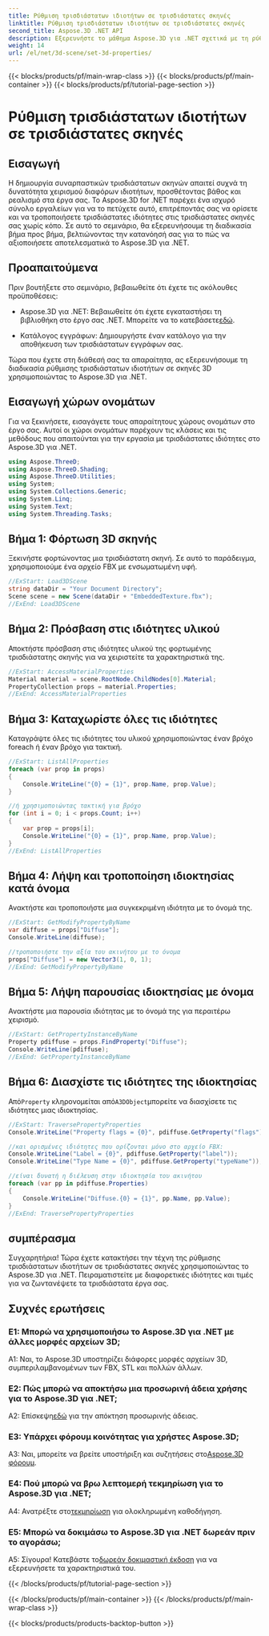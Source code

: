 ```yaml
---
title: Ρύθμιση τρισδιάστατων ιδιοτήτων σε τρισδιάστατες σκηνές
linktitle: Ρύθμιση τρισδιάστατων ιδιοτήτων σε τρισδιάστατες σκηνές
second_title: Aspose.3D .NET API
description: Εξερευνήστε το μάθημα Aspose.3D για .NET σχετικά με τη ρύθμιση ιδιοτήτων 3D. Μάθετε βήμα προς βήμα με παραδείγματα κώδικα. Αναβαθμίστε τις δεξιότητές σας στον χειρισμό 3D σκηνής.
weight: 14
url: /el/net/3d-scene/set-3d-properties/
---
```


{{< blocks/products/pf/main-wrap-class >}}
{{< blocks/products/pf/main-container >}}
{{< blocks/products/pf/tutorial-page-section >}}

# Ρύθμιση τρισδιάστατων ιδιοτήτων σε τρισδιάστατες σκηνές

## Εισαγωγή

Η δημιουργία συναρπαστικών τρισδιάστατων σκηνών απαιτεί συχνά τη δυνατότητα χειρισμού διαφόρων ιδιοτήτων, προσθέτοντας βάθος και ρεαλισμό στα έργα σας. Το Aspose.3D for .NET παρέχει ένα ισχυρό σύνολο εργαλείων για να το πετύχετε αυτό, επιτρέποντάς σας να ορίσετε και να τροποποιήσετε τρισδιάστατες ιδιότητες στις τρισδιάστατες σκηνές σας χωρίς κόπο. Σε αυτό το σεμινάριο, θα εξερευνήσουμε τη διαδικασία βήμα προς βήμα, βελτιώνοντας την κατανόησή σας για το πώς να αξιοποιήσετε αποτελεσματικά το Aspose.3D για .NET.

## Προαπαιτούμενα

Πριν βουτήξετε στο σεμινάριο, βεβαιωθείτε ότι έχετε τις ακόλουθες προϋποθέσεις:

-  Aspose.3D για .NET: Βεβαιωθείτε ότι έχετε εγκαταστήσει τη βιβλιοθήκη στο έργο σας .NET. Μπορείτε να το κατεβάσετε[εδώ](https://releases.aspose.com/3d/net/).

- Κατάλογος εγγράφων: Δημιουργήστε έναν κατάλογο για την αποθήκευση των τρισδιάστατων εγγράφων σας.

Τώρα που έχετε στη διάθεσή σας τα απαραίτητα, ας εξερευνήσουμε τη διαδικασία ρύθμισης τρισδιάστατων ιδιοτήτων σε σκηνές 3D χρησιμοποιώντας το Aspose.3D για .NET.

## Εισαγωγή χώρων ονομάτων

Για να ξεκινήσετε, εισαγάγετε τους απαραίτητους χώρους ονομάτων στο έργο σας. Αυτοί οι χώροι ονομάτων παρέχουν τις κλάσεις και τις μεθόδους που απαιτούνται για την εργασία με τρισδιάστατες ιδιότητες στο Aspose.3D για .NET.

```csharp
using Aspose.ThreeD;
using Aspose.ThreeD.Shading;
using Aspose.ThreeD.Utilities;
using System;
using System.Collections.Generic;
using System.Linq;
using System.Text;
using System.Threading.Tasks;
```

## Βήμα 1: Φόρτωση 3D σκηνής

Ξεκινήστε φορτώνοντας μια τρισδιάστατη σκηνή. Σε αυτό το παράδειγμα, χρησιμοποιούμε ένα αρχείο FBX με ενσωματωμένη υφή.

```csharp
//ExStart: Load3DScene
string dataDir = "Your Document Directory";
Scene scene = new Scene(dataDir + "EmbeddedTexture.fbx");
//ExEnd: Load3DScene
```

## Βήμα 2: Πρόσβαση στις ιδιότητες υλικού

Αποκτήστε πρόσβαση στις ιδιότητες υλικού της φορτωμένης τρισδιάστατης σκηνής για να χειριστείτε τα χαρακτηριστικά της.

```csharp
//ExStart: AccessMaterialProperties
Material material = scene.RootNode.ChildNodes[0].Material;
PropertyCollection props = material.Properties;
//ExEnd: AccessMaterialProperties
```

## Βήμα 3: Καταχωρίστε όλες τις ιδιότητες

Καταγράψτε όλες τις ιδιότητες του υλικού χρησιμοποιώντας έναν βρόχο foreach ή έναν βρόχο για τακτική.

```csharp
//ExStart: ListAllProperties
foreach (var prop in props)
{
    Console.WriteLine("{0} = {1}", prop.Name, prop.Value);
}

//ή χρησιμοποιώντας τακτική για βρόχο
for (int i = 0; i < props.Count; i++)
{
    var prop = props[i];
    Console.WriteLine("{0} = {1}", prop.Name, prop.Value);
}
//ExEnd: ListAllProperties
```

## Βήμα 4: Λήψη και τροποποίηση ιδιοκτησίας κατά όνομα

Ανακτήστε και τροποποιήστε μια συγκεκριμένη ιδιότητα με το όνομά της.

```csharp
//ExStart: GetModifyPropertyByName
var diffuse = props["Diffuse"];
Console.WriteLine(diffuse);

//τροποποιήστε την αξία του ακινήτου με το όνομα
props["Diffuse"] = new Vector3(1, 0, 1);
//ExEnd: GetModifyPropertyByName
```

## Βήμα 5: Λήψη παρουσίας ιδιοκτησίας με όνομα

Ανακτήστε μια παρουσία ιδιότητας με το όνομά της για περαιτέρω χειρισμό.

```csharp
//ExStart: GetPropertyInstanceByName
Property pdiffuse = props.FindProperty("Diffuse");
Console.WriteLine(pdiffuse);
//ExEnd: GetPropertyInstanceByName
```

## Βήμα 6: Διασχίστε τις ιδιότητες της ιδιοκτησίας

 Από`Property` κληρονομείται από`A3DObject`μπορείτε να διασχίσετε τις ιδιότητες μιας ιδιοκτησίας.

```csharp
//ExStart: TraversePropertyProperties
Console.WriteLine("Property flags = {0}", pdiffuse.GetProperty("flags"));

//και ορισμένες ιδιότητες που ορίζονται μόνο στο αρχείο FBX:
Console.WriteLine("Label = {0}", pdiffuse.GetProperty("label"));
Console.WriteLine("Type Name = {0}", pdiffuse.GetProperty("typeName"));

//είναι δυνατή η διέλευση στην ιδιοκτησία του ακινήτου
foreach (var pp in pdiffuse.Properties)
{
    Console.WriteLine("Diffuse.{0} = {1}", pp.Name, pp.Value);
}
//ExEnd: TraversePropertyProperties
```

## συμπέρασμα

Συγχαρητήρια! Τώρα έχετε κατακτήσει την τέχνη της ρύθμισης τρισδιάστατων ιδιοτήτων σε τρισδιάστατες σκηνές χρησιμοποιώντας το Aspose.3D για .NET. Πειραματιστείτε με διαφορετικές ιδιότητες και τιμές για να ζωντανέψετε τα τρισδιάστατα έργα σας.

## Συχνές ερωτήσεις

### Ε1: Μπορώ να χρησιμοποιήσω το Aspose.3D για .NET με άλλες μορφές αρχείων 3D;

A1: Ναι, το Aspose.3D υποστηρίζει διάφορες μορφές αρχείων 3D, συμπεριλαμβανομένων των FBX, STL και πολλών άλλων.

### Ε2: Πώς μπορώ να αποκτήσω μια προσωρινή άδεια χρήσης για το Aspose.3D για .NET;

 Α2: Επίσκεψη[εδώ](https://purchase.aspose.com/temporary-license/) για την απόκτηση προσωρινής άδειας.

### Ε3: Υπάρχει φόρουμ κοινότητας για χρήστες Aspose.3D;

 A3: Ναι, μπορείτε να βρείτε υποστήριξη και συζητήσεις στο[Aspose.3D φόρουμ](https://forum.aspose.com/c/3d/18).

### Ε4: Πού μπορώ να βρω λεπτομερή τεκμηρίωση για το Aspose.3D για .NET;

 A4: Ανατρέξτε στο[τεκμηρίωση](https://reference.aspose.com/3d/net/) για ολοκληρωμένη καθοδήγηση.

### Ε5: Μπορώ να δοκιμάσω το Aspose.3D για .NET δωρεάν πριν το αγοράσω;

 Α5: Σίγουρα! Κατεβάστε το[δωρεάν δοκιμαστική έκδοση](https://releases.aspose.com/) για να εξερευνήσετε τα χαρακτηριστικά του.

{{< /blocks/products/pf/tutorial-page-section >}}

{{< /blocks/products/pf/main-container >}}
{{< /blocks/products/pf/main-wrap-class >}}

{{< blocks/products/products-backtop-button >}}
